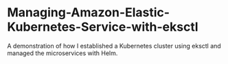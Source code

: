 # Managing-Amazon-Elastic-Kubernetes-Service-with-eksctl
A demonstration of how I established a Kubernetes cluster using eksctl and managed the microservices with Helm. 
